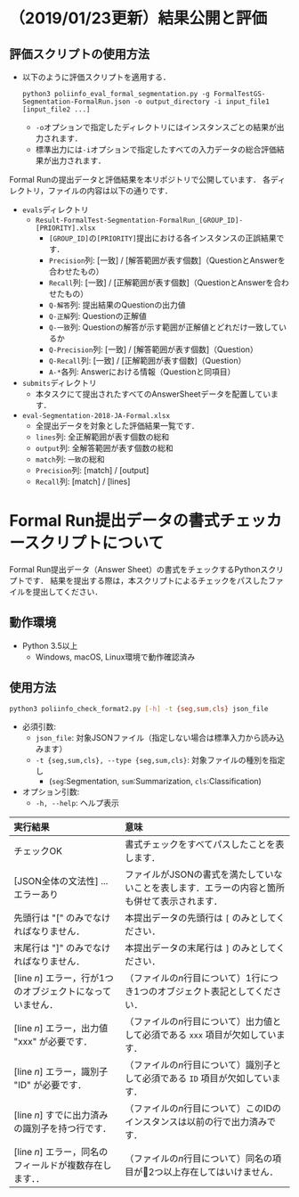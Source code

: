# （2019/01/23更新）結果公開と評価

## 評価スクリプトの使用方法
* 以下のように評価スクリプトを適用する．

    ```
    python3 poliinfo_eval_formal_segmentation.py -g FormalTestGS-Segmentation-FormalRun.json -o output_directory -i input_file1 [input_file2 ...]
    ```

    * ```-o```オプションで指定したディレクトリにはインスタンスごとの結果が出力されます．
    * 標準出力には```-i```オプションで指定したすべての入力データの総合評価結果が出力されます．

Formal Runの提出データと評価結果を本リポジトリで公開しています．
各ディレクトリ，ファイルの内容は以下の通りです．

* ```evals```ディレクトリ
    * ```Result-FormalTest-Segmentation-FormalRun_[GROUP_ID]-[PRIORITY].xlsx```
        * ```[GROUP_ID]```の```[PRIORITY]```提出における各インスタンスの正誤結果です．
        * ```Precision```列: [一致] / [解答範囲が表す個数]（QuestionとAnswerを合わせたもの）
        * ```Recall```列: [一致] / [正解範囲が表す個数]（QuestionとAnswerを合わせたもの）
        * ```Q-解答```列: 提出結果のQuestionの出力値
        * ```Q-正解```列: Questionの正解値
        * ```Q-一致```列: Questionの解答が示す範囲が正解値とどれだけ一致しているか
        * ```Q-Precision```列: [一致] / [解答範囲が表す個数]（Question）
        * ```Q-Recall```列: [一致] / [正解範囲が表す個数]（Question）
        * ```A-*```各列: Answerにおける情報（Questionと同項目）
* ```submits```ディレクトリ
    * 本タスクにて提出されたすべてのAnswerSheetデータを配置しています．
* ```eval-Segmentation-2018-JA-Formal.xlsx```
    * 全提出データを対象とした評価結果一覧です．
    * ```lines```列: 全正解範囲が表す個数の総和
    * ```output```列: 全解答範囲が表す個数の総和
    * ```match```列: ```一致```の総和
    * ```Precision```列: [match] / [output]
    * ```Recall```列: [match] / [lines]

# Formal Run提出データの書式チェッカースクリプトについて

Formal Run提出データ（Answer Sheet）の書式をチェックするPythonスクリプトです．
結果を提出する際は，本スクリプトによるチェックをパスしたファイルを提出してください．

## 動作環境

* Python 3.5以上
    * Windows, macOS, Linux環境で動作確認済み

## 使用方法

```bash
python3 poliinfo_check_format2.py [-h] -t {seg,sum,cls} json_file
```

* 必須引数:
    * ```json_file```: 対象JSONファイル（指定しない場合は標準入力から読み込みます）
    * ```-t {seg,sum,cls}, --type {seg,sum,cls}```: 対象ファイルの種別を指定し
        * (```seg```:Segmentation, ```sum```:Summarization, ```cls```:Classification)
* オプション引数:
    * ```-h, --help```: ヘルプ表示
  
| 実行結果 | 意味 |
|:--------|:----|
| チェックOK | 書式チェックをすべてパスしたことを表します． |
| [JSON全体の文法性] ...エラーあり | ファイルがJSONの書式を満たしていないことを表します．エラーの内容と箇所も併せて表示されます． |
| 先頭行は "[" のみでなければなりません． | 本提出データの先頭行は ```[``` のみとしてください． |
| 末尾行は "]" のみでなければなりません． | 本提出データの末尾行は ```]``` のみとしてください． |
| [line *n*] エラー，行が1つのオブジェクトになっていません． | （ファイルの*n*行目について）1行につき1つのオブジェクト表記としてください． |
| [line *n*] エラー，出力値 "xxx" が必要です． | （ファイルの*n*行目について）出力値として必須である ```xxx``` 項目が欠如しています． |
| [line *n*] エラー，識別子 "ID" が必要です． | （ファイルの*n*行目について）識別子として必須である ```ID``` 項目が欠如しています． |
| [line *n*] すでに出力済みの識別子を持つ行です． | （ファイルの*n*行目について）このIDのインスタンスは以前の行で出力済みです． |
| [line *n*] エラー，同名のフィールドが複数存在します．． | （ファイルの*n*行目について）同名の項目が2つ以上存在してはいけません． |